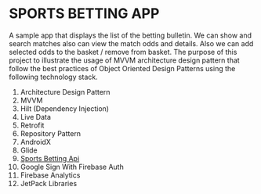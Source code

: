 # SPORTS BETTING APP
A sample app that displays the list of the betting bulletin. We can show and search matches also can view the match odds and details. Also we can add selected odds to the basket / remove from basket.
The purpose of this project to illustrate the usage of MVVM architecture design pattern that follow the best practices of Object Oriented Design Patterns using the following technology stack.

1.  Architecture Design Pattern
2.  MVVM
3.  Hilt (Dependency Injection)
4.  Live Data
5.  Retrofit
6.  Repository Pattern
7.  AndroidX
8.  Glide
9.  [Sports Betting Api](https://the-odds-api.com/)
10. Google Sign With Firebase Auth
11. Firebase Analytics 
12. JetPack Libraries
